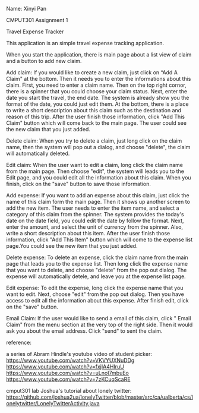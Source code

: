 Name: Xinyi Pan

CMPUT301 Assignment 1

Travel Expense Tracker

This application is an simple travel expense tracking application.

When you start the application, there is main page about a list view of claim and a button to add new claim. 

Add claim:
  If you would like to create a new claim, just click on “Add A Claim" at the bottom. Then it needs you to enter the informations about this claim. First, you need to enter a claim name. Then on the top right cornor, there is a spinner that you could choose your claim status. Next, enter the date you start the travel, the end date. The system is already show you the format of the date, you could just edit them. At the bottom, there is a place to write a short description about this claim such as the destination and reason of this trip.
  After the user finish those information, click "Add This Claim" button which will come back to the main page. The user could see the new claim that you just added.
  
Delete claim:
  When you try to delete a claim, just long click on the claim name, then the system will pop out a dialog, and choose "delete", the claim will automatically deleted.
  
Edit claim:
  When the user want to edit a claim, long click the claim name from the main page. Then choose "edit", the system will leads you to the Edit page, and you could edit all the information about this claim. When you finish, click on the "save" button to save those information.


Add expense:
  If you want to add an expense about this claim, just click the name of this claim form the main page. Then it shows up another screen to add the new item. The user needs to enter the item name, and select a category of this claim from the spinner. The system provides the today's date on the date field, you could edit the date by follow the format. Next, enter the amount, and select the unit of currency from the spinner. Also, write a short description about this item. 
  After the user finish those information, click "Add This Item" button which will come to the expense list page.You could see the new item that you just added.
  
Delete expense:
  To delete an expense, click the claim name from the main page that leads you to the expense list. Then long click the expense name that you want to delete, and choose "delete" from the pop out dialog. The expense will automatically detele, and leave you at the expense list page.
  
Edit expense:
  To edit the expense, long click the expense name that you want to edit. Next, choose "edit" from the pop out dialog. Then you have access to edit all the information about this expense. After finish edit, click on the "save" button.
  
Email Claim:
  If the user would like to send a email of this claim, click " Email Claim" from the menu section at the very top of the right side. Then it would ask you about the email address. Click "send" to sent the claim.
  




reference:

a series of Abram Hindle's youtube video of student picker:
https://www.youtube.com/watch?v=VKVYUXNuDDg
https://www.youtube.com/watch?v=fxjIA4HIruU
https://www.youtube.com/watch?v=uLnoI7mbuEo
https://www.youtube.com/watch?v=7zKCuqScaRE

cmput301 lab Joshua's tutorial about lonely twitter:
https://github.com/joshua2ua/lonelyTwitter/blob/master/src/ca/ualberta/cs/lonelytwitter/LonelyTwitterActivity.java





  
